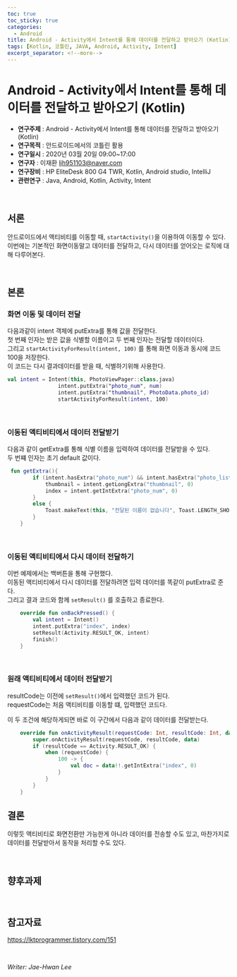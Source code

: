```yaml
---
toc: true
toc_sticky: true
categories:
  - Android
title: Android - Activity에서 Intent를 통해 데이터를 전달하고 받아오기 (Kotlin)
tags: [Kotlin, 코틀린, JAVA, Android, Activity, Intent]
excerpt_separator: <!--more-->
---
```


# Android - Activity에서 Intent를 통해 데이터를 전달하고 받아오기 (Kotlin)
<!--more-->
* **연구주제** : Android - Activity에서 Intent를 통해 데이터를 전달하고 받아오기 (Kotlin)
* **연구목적** : 안드로이드에서의 코틀린 활용
* **연구일시** : 2020년 03월 20일 09:00~17:00
* **연구자** : 이재환 <ljh951103@naver.com>
* **연구장비** : HP EliteDesk 800 G4 TWR, Kotlin, Android studio, IntelliJ
* **관련연구** : Java, Android, Kotlin, Activity, Intent

<br>

## 서론

안드로이드에서 액티비티를 이동할 때, `startActivity()`을 이용하여 이동할 수 있다.  
이번에는 기본적인 화면이동말고 데이터를 전달하고, 다시 데이터를 얻어오는 로직에 대해 다루어본다.

<br>

## 본론

### **화면 이동 및 데이터 전달**

다음과같이 intent 객체에 putExtra를 통해 값을 전달한다.  
첫 번째 인자는 받은 값을 식별할 이름이고 두 번째 인자는 전달할 데이터이다.  
그리고 `startActivityForResult(intent, 100)` 를 통해 화면 이동과 동시에 코드 100을 저장한다.  
이 코드는 다시 결과데이터를 받을 때, 식별하기위해 사용한다.
````kotlin
val intent = Intent(this, PhotoViewPager::class.java)
                intent.putExtra("photo_num", num)
                intent.putExtra("thumbnail", PhotoData.photo_id)
                startActivityForResult(intent, 100)
````

<br>

### **이동된 액티비티에서 데이터 전달받기**

다음과 같이 getExtra를 통해 식별 이름을 입력하여 데이터를 전달받을 수 있다.  
두 번쨰 인자는 초기 default 값이다.

````kotlin
 fun getExtra(){
        if (intent.hasExtra("photo_num") && intent.hasExtra("photo_list")) {
            thumbnail = intent.getLongExtra("thumbnail", 0)
            index = intent.getIntExtra("photo_num", 0)
        }
        else {
            Toast.makeText(this, "전달된 이름이 없습니다", Toast.LENGTH_SHORT).show()
        }
    }
````

<br>

### **이동된 액티비티에서 다시 데이터 전달하기**

이번 예제에서는 백버튼을 통해 구현했다.  
이동된 액티비티에서 다시 데이터를 전달하려면 입력 데이터를 똑같이 putExtra로 준다.  
그리고 결과 코드와 함께 `setResult()` 를 호출하고 종료한다.
````kotlin
    override fun onBackPressed() {
        val intent = Intent()
        intent.putExtra("index", index)
        setResult(Activity.RESULT_OK, intent)
        finish()
    }
````

<br>

### **원래 액티비티에서 데이터 전달받기**

resultCode는 이전에 `setResult()`에서 입력했던 코드가 된다.  
requestCode는 처음 액티비티를 이동할 떄, 입력했던 코드다.

이 두 조건에 해당하게되면 바로 이 구간에서 다음과 같이 데이터를 전달받는다.

````kotlin
    override fun onActivityResult(requestCode: Int, resultCode: Int, data: Intent?) {
        super.onActivityResult(requestCode, resultCode, data)
        if (resultCode == Activity.RESULT_OK) {
            when (requestCode) {
                100 -> {
                    val doc = data!!.getIntExtra("index", 0)
                }
            }
        }
    }
````

## 결론

이렇듯 액티비티로 화면전환만 가능한게 아니라 데이터를 전송할 수도 있고, 마찬가지로 데이터를 전달받아서 동작을 처리할 수도 있다.

<br>

## 향후과제

<br>

## 참고자료

<https://lktprogrammer.tistory.com/151>

<br>

*Writer: Jae-Hwan Lee*
